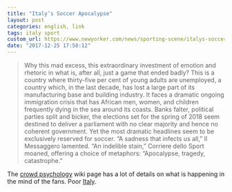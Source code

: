 ```yaml
---
title: "Italy’s Soccer Apocalypse"
layout: post
categories: english, link
tags: italy sport
custom_url: https://www.newyorker.com/news/sporting-scene/italys-soccer-apocalypse
date: "2017-12-25 17:58:12"
---
```


> Why this mad excess, this extraordinary investment of emotion and rhetoric in what is, after all, just a game that ended badly? This is a country where thirty-five per cent of young adults are unemployed, a country which, in the last decade, has lost a large part of its manufacturing base and building industry. It faces a dramatic ongoing immigration crisis that has African men, women, and children frequently dying in the sea around its coasts. Banks falter, political parties split and bicker, the elections set for the spring of 2018 seem destined to deliver a parliament with no clear majority and hence no coherent government. Yet the most dramatic headlines seem to be exclusively reserved for soccer. “A sadness that infects us all,” Il Messaggero lamented. “An indelible stain,” Corriere dello Sport moaned, offering a choice of metaphors: “Apocalypse, tragedy, catastrophe.”

The [crowd psychology][0] wiki page has a lot of details on what is happening in the mind of the fans. Poor [Italy][1].

[0]: https://en.wikipedia.org/wiki/Crowd_psychology
[1]: https://www.newyorker.com/news/sporting-scene/italys-soccer-apocalypse
